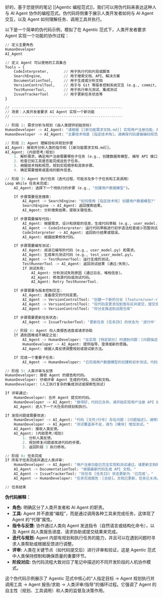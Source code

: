 好的，基于您提供的笔记 [[Agentic 编程范式]]，我们可以用伪代码来表达这种人与 AI Agent 协作的编程范式。伪代码将侧重于展示人类开发者如何与 AI Agent 交互，以及 Agent 如何理解任务、调用工具并执行。

以下是一个简单的伪代码示例，模拟了在 Agentic 范式下，人类开发者要求 Agent 实现一个功能的协作过程：

```python
// 定义主要角色
HumanDeveloper
AI_Agent

// 定义 Agent 可以使用的工具集合
Tools = {
    CodeInterpreter,       // 用于执行代码片段或脚本
    SearchEngine,          // 用于搜索文档、API、解决方案
    DocumentationTool,     // 用于生成或分析文档
    VersionControlTool,    // 用于与 Git 等版本控制系统交互 (e.g., commit, push)
    TestRunnerTool,        // 用于执行单元测试、集成测试
    IssueTrackerTool       // 用于更新任务状态等
}

// ---------------------------------------------------
// 场景：人类开发者要求 AI Agent 实现一个新功能
// ---------------------------------------------------

// 阶段 1: 需求分析与规划 (由人类提供初始目标)
HumanDeveloper -> AI_Agent: "请根据 [[新功能需求文档.md]] 实现用户注册功能，并包含单元测试。"
HumanDeveloper -> AI_Agent: "主要技术栈是 [指定技术栈]。请确保代码遵循编码规范。"

// 阶段 2: Agent 理解目标并规划步骤
AI_Agent: 接收并分析人类的指令和 [[新功能需求文档.md]]。
AI_Agent: (内部思考/规划)
    1. 解析需求，确定用户注册需要哪些子任务 (e.g., 创建数据库模型, 编写 API 接口, 实现验证逻辑, 编写测试)。
    2. 检查已知工具是否能完成这些子任务。
    3. 根据技术栈和规范，规划实现顺序和具体步骤。
    4. 确定需要搜索或查阅的额外信息。

// 阶段 3: Agent 执行任务（迭代过程，可能涉及多个子任务和工具调用）
Loop While 任务未完成:
    AI_Agent: 选择下一个待执行的步骤 (e.g., "创建用户数据模型")。

    If 步骤需要信息搜索:
        AI_Agent -> SearchEngine: "如何使用 [指定技术栈] 创建用户数据模型?"
        SearchEngine -> AI_Agent: 返回搜索结果。
        AI_Agent: 分析搜索结果，提取关键信息。

    If 步骤需要编写代码:
        AI_Agent: 根据需求、设计和获取的信息，生成代码草稿 (e.g., user_model.py)。
        AI_Agent -> CodeInterpreter: 运行代码草稿进行初步语法检查或小范围测试。
        CodeInterpreter -> AI_Agent: 返回执行结果或错误。
        AI_Agent: 根据结果修改代码。

    If 步骤需要编写测试:
        AI_Agent: 阅读已编写的代码 (e.g., user_model.py) 和需求。
        AI_Agent: 生成单元测试代码 (e.g., test_user_model.py)。
        AI_Agent -> TestRunnerTool: 运行生成的测试。
        TestRunnerTool -> AI_Agent: 返回测试结果 (通过/失败)。
        If 测试失败:
            AI_Agent: 分析测试失败原因 (通过日志、堆栈信息)。
            AI_Agent: 修改源代码或测试代码。
            AI_Agent: Retry TestRunnerTool.

    If 步骤需要与版本控制交互:
        AI_Agent: 准备提交的代码变更。
        AI_Agent -> VersionControlTool: "创建一个新的分支 [feature/user-registration]"
        AI_Agent -> VersionControlTool: "将代码变更添加到暂存区并提交，提交信息: 'feat: implement user model'"
        AI_Agent -> VersionControlTool: "将分支推送到远程仓库"

    If 步骤需要更新任务状态:
        AI_Agent -> IssueTrackerTool: "更新任务 [任务ID] 的状态为 '进行中' 或 '待评审'"

    // 阶段 4: Agent 向人类报告进度或请求协助
    If 遇到困难或不确定之处:
        AI_Agent -> HumanDeveloper: "在实现 [特定部分] 时遇到问题：[问题描述]。[已尝试的方法]。请问有什么建议？"
        HumanDeveloper -> AI_Agent: 提供指导、澄清或新的思路。
        AI_Agent: 根据人类反馈调整规划或尝试新方法。

    If 完成一个重要子任务:
        AI_Agent -> HumanDeveloper: "已完成用户数据模型的创建和初步测试。代码已推送到分支 [分支名]。请评审。"

// 阶段 5: 人类评审与反馈
HumanDeveloper: 接收 Agent 的报告和代码。
HumanDeveloper: 仔细评审 Agent 生成的代码、测试和文档。
HumanDeveloper: (人工执行复杂的集成测试或探索性测试)

If 评审通过:
    HumanDeveloper: 合并 Agent 提交的代码。
    HumanDeveloper -> AI_Agent: "做得好，代码已合并。请开始实现用户注册 API 接口。"
    AI_Agent: 进入下一个大任务的规划和执行。

If 发现问题或需要改进:
    HumanDeveloper -> AI_Agent: "代码 [文件/行号] 存在问题：[问题描述]。请修改。"
    HumanDeveloper -> AI_Agent: "测试覆盖率不足，请为 [模块] 增加测试。"
    AI_Agent: 接收人类反馈。
    AI_Agent: (内部思考/规划)
        1. 分析人类反馈。
        2. 规划修复问题或改进代码的步骤。
        3. 返回阶段 3 执行修改。

// 阶段 6: 任务完成
If 所有子任务完成并通过人类评审:
    HumanDeveloper -> AI_Agent: "用户注册功能已完全实现和测试通过。请更新文档和任务状态。"
    AI_Agent -> DocumentationTool: "根据最新代码生成 API 文档。"
    AI_Agent -> IssueTrackerTool: "将任务 [任务ID] 状态更新为 '已完成'。"
    AI_Agent -> HumanDeveloper: "任务完成报告：[总结]。文档已更新，任务已关闭。"

// 任务结束
```

**伪代码解释：**

*   **角色:** 明确区分了人类开发者和 AI Agent 的职责。
*   **工具:** Agent 并不直接“编程”，而是通过调用各种工具来完成任务，这体现了 Agent 的“代理”属性。
*   **指令与反馈:** 协作通过人类向 Agent 发送指令（自然语言或结构化命令），以及 Agent 向人类报告进度、请求协助或提交结果来完成。
*   **迭代与规划:** Agent 内部有规划和执行任务的能力，并且可以在遇到问题时寻求人类帮助或根据反馈进行调整。
*   **评审:** 人类在关键节点（如代码提交后）进行评审和验证，这是 Agentic 范式中人类保持控制和确保质量的重要环节。
*   **阶段对应:** 伪代码流程大致对应了笔记中描述的不同开发阶段的人机协作模式。

这个伪代码示例展示了 Agentic 范式中核心的“人指定目标 -> Agent 规划执行并调用工具 -> Agent 报告/求助 -> 人类评审/指导”的循环过程。它强调了 Agent 的自主性（规划、工具调用）和人类的监督及决策作用。